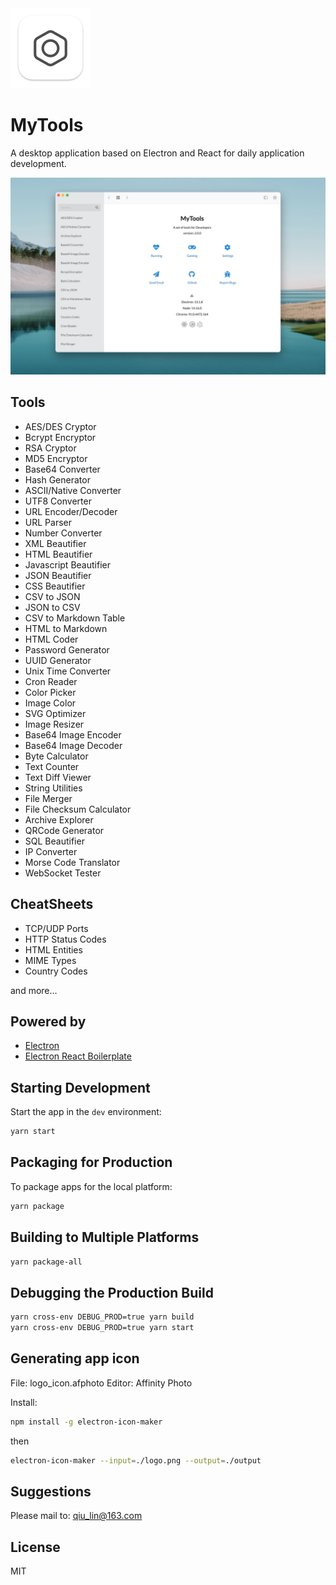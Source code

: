 <img width="128" src="./assets/icons/1024x1024.png">

# MyTools

A desktop application based on Electron and React for daily application development.

![screenshot](screenshots/screenshot.jpg)

## Tools

- AES/DES Cryptor
- Bcrypt Encryptor
- RSA Cryptor
- MD5 Encryptor
- Base64 Converter
- Hash Generator
- ASCII/Native Converter
- UTF8 Converter
- URL Encoder/Decoder
- URL Parser
- Number Converter
- XML Beautifier
- HTML Beautifier
- Javascript Beautifier
- JSON Beautifier
- CSS Beautifier
- CSV to JSON
- JSON to CSV
- CSV to Markdown Table
- HTML to Markdown
- HTML Coder
- Password Generator
- UUID Generator
- Unix Time Converter
- Cron Reader
- Color Picker
- Image Color
- SVG Optimizer
- Image Resizer
- Base64 Image Encoder
- Base64 Image Decoder
- Byte Calculator
- Text Counter
- Text Diff Viewer
- String Utilities
- File Merger
- File Checksum Calculator
- Archive Explorer
- QRCode Generator
- SQL Beautifier
- IP Converter
- Morse Code Translator
- WebSocket Tester

## CheatSheets

- TCP/UDP Ports
- HTTP Status Codes
- HTML Entities
- MIME Types
- Country Codes

and more...

## Powered by

- [Electron](https://www.electronjs.org/)
- [Electron React Boilerplate](https://github.com/electron-react-boilerplate/electron-react-boilerplate)

## Starting Development

Start the app in the `dev` environment:

```bash
yarn start
```

## Packaging for Production

To package apps for the local platform:

```bash
yarn package
```

## Building to Multiple Platforms

```bash
yarn package-all
```

## Debugging the Production Build

```bash
yarn cross-env DEBUG_PROD=true yarn build
yarn cross-env DEBUG_PROD=true yarn start
```

## Generating app icon

File: logo_icon.afphoto
Editor: Affinity Photo

Install:

```bash
npm install -g electron-icon-maker
```

then

```bash
electron-icon-maker --input=./logo.png --output=./output
```

## Suggestions

Please mail to: qiu_lin@163.com

## License

MIT
